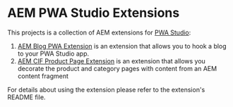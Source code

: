 # AEM PWA Studio Extensions

This projects is a collection of AEM extensions for [PWA Studio](https://pwastudio.io):

1. [AEM Blog PWA Extension](./aem-cfm-blog-extension) is an extension that allows you to hook a blog to your PWA Studio app.
2. [AEM CIF Product Page Extension](./aem-cif-product-page-extension) is an extension that allows you decorate the product and category pages with content from an AEM content fragment

For details about using the extension please refer to the extension's README file. 
